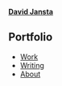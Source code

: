 [**David Jansta**](./)
## Portfolio
   - [Work](work/index.md)
   - [Writing](writing/index.md)
   - [About](about.md)
